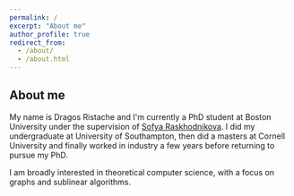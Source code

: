 ```yaml
---
permalink: /
excerpt: "About me"
author_profile: true
redirect_from: 
  - /about/
  - /about.html
---
```


## About me

My name is Dragos Ristache and I'm currently a PhD student at Boston University under the supervision of [Sofya Raskhodnikova](https://cs-people.bu.edu/sofya/). I did my undergraduate at University of Southampton, then did a masters at Cornell University and finally worked in industry a few years before returning to pursue my PhD.

I am broadly interested in theoretical computer science, with a focus on graphs and sublinear algorithms.